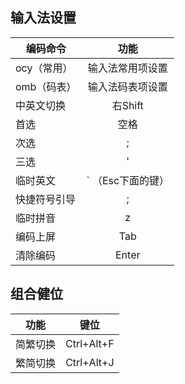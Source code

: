 ## 输入法设置

| 编码命令     | 功能    |
| --------    | :----:  |
| ocy（常用）      | 输入法常用项设置 |
| omb（码表）      | 输入法码表项设置  |
| 中英文切换  | 右Shift |
| 首选        | 空格    |
| 次选        | ;       |
| 三选        | '       |
| 临时英文    |  ` （Esc下面的键）     |
| 快捷符号引导 | ;       |
| 临时拼音    | z       |
| 编码上屏    | Tab     |
| 清除编码    | Enter       |


## 组合健位

| 功能        | 键位    |
| --------    | :----:  |
| 简繁切换      | Ctrl+Alt+F |
| 繁简切换      | Ctrl+Alt+J |
